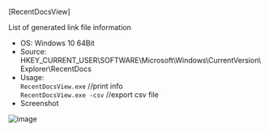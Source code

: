 [RecentDocsView]  

List of generated link file information  
- OS: Windows 10 64Bit
- Source: HKEY_CURRENT_USER\SOFTWARE\Microsoft\Windows\CurrentVersion\Explorer\RecentDocs
- Usage:  
`RecentDocsView.exe` //print info  
`RecentDocsView.exe -csv` //export csv file  
- Screenshot  

![image](https://user-images.githubusercontent.com/69110090/94340609-30b3e380-003e-11eb-93aa-8ce630ac2476.png)
